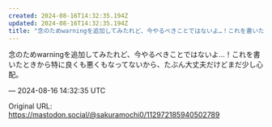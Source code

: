 ```yaml
---
created: 2024-08-16T14:32:35.194Z
updated: 2024-08-16T14:32:35.194Z
title: "念のためwarningを追加してみたれど、今やるべきことではないよ…！これを書いたときから特に良くも悪くもなってないから、たぶん大丈夫だけどまだ少し心配。[...]"
---
```


<p>念のためwarningを追加してみたれど、今やるべきことではないよ…！これを書いたときから特に良くも悪くもなってないから、たぶん大丈夫だけどまだ少し心配。</p>

&mdash; 2024-08-16 14:32:35 UTC

Original URL: https://mastodon.social/@sakuramochi0/112972185940502789
